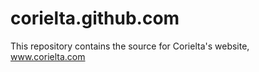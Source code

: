 corielta.github.com
===================

This repository contains the source for Corielta's website, www.corielta.com
